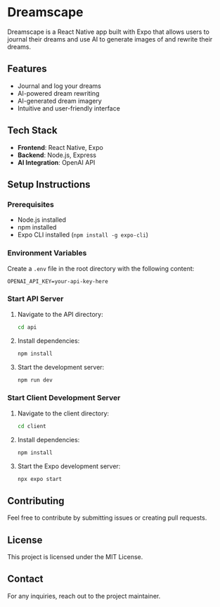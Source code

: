 # Dreamscape

Dreamscape is a React Native app built with Expo that allows users to journal their dreams and use AI to generate images of and rewrite their dreams.

## Features
- Journal and log your dreams
- AI-powered dream rewriting
- AI-generated dream imagery
- Intuitive and user-friendly interface

## Tech Stack
- **Frontend**: React Native, Expo
- **Backend**: Node.js, Express
- **AI Integration**: OpenAI API

## Setup Instructions

### Prerequisites
- Node.js installed
- npm installed
- Expo CLI installed (`npm install -g expo-cli`)

### Environment Variables
Create a `.env` file in the root directory with the following content:
```
OPENAI_API_KEY=your-api-key-here
```

### Start API Server
1. Navigate to the API directory:
   ```sh
   cd api
   ```
2. Install dependencies:
   ```sh
   npm install
   ```
3. Start the development server:
   ```sh
   npm run dev
   ```

### Start Client Development Server
1. Navigate to the client directory:
   ```sh
   cd client
   ```
2. Install dependencies:
   ```sh
   npm install
   ```
3. Start the Expo development server:
   ```sh
   npx expo start
   ```

## Contributing
Feel free to contribute by submitting issues or creating pull requests.

## License
This project is licensed under the MIT License.

## Contact
For any inquiries, reach out to the project maintainer.

